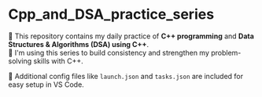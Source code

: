 # Cpp_and_DSA_practice_series

🧠 This repository contains my daily practice of **C++ programming** and **Data Structures & Algorithms (DSA) using C++**.  
🚀 I'm using this series to build consistency and strengthen my problem-solving skills with C++.

📌 Additional config files like `launch.json` and `tasks.json` are included for easy setup in VS Code.


